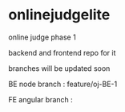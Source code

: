 # onlinejudgelite
online judge phase 1

backend and frontend repo for it

branches will be updated soon

BE node branch : feature/oj-BE-1

FE angular branch :
